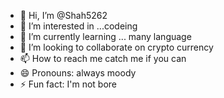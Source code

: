 - 👋 Hi, I’m @Shah5262
- 👀 I’m interested in ...codeing
- 🌱 I’m currently learning ... many language
- 💞️ I’m looking to collaborate on crypto currency
- 📫 How to reach me catch me if you can
- 😄 Pronouns:  always moody
- ⚡ Fun fact:  I'm not bore

<!---
Shah5262/Shah5262 is a ✨ special ✨ repository because its `README.md` (this file) appears on your GitHub profile.
You can click the Preview link to take a look at your changes.
--->

